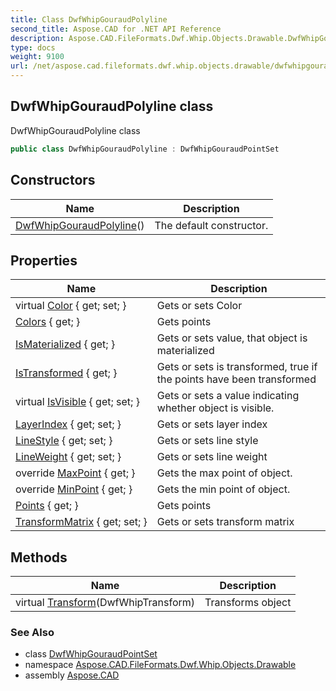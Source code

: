```yaml
---
title: Class DwfWhipGouraudPolyline
second_title: Aspose.CAD for .NET API Reference
description: Aspose.CAD.FileFormats.Dwf.Whip.Objects.Drawable.DwfWhipGouraudPolyline class. DwfWhipGouraudPolyline class
type: docs
weight: 9100
url: /net/aspose.cad.fileformats.dwf.whip.objects.drawable/dwfwhipgouraudpolyline/
---
```

## DwfWhipGouraudPolyline class

DwfWhipGouraudPolyline class

```csharp
public class DwfWhipGouraudPolyline : DwfWhipGouraudPointSet
```

## Constructors

| Name | Description |
| --- | --- |
| [DwfWhipGouraudPolyline](dwfwhipgouraudpolyline/)() | The default constructor. |

## Properties

| Name | Description |
| --- | --- |
| virtual [Color](../../aspose.cad.fileformats.dwf.whip.objects.drawable/dwfwhipdrawable/color/) { get; set; } | Gets or sets Color |
| [Colors](../../aspose.cad.fileformats.dwf.whip.objects.drawable/dwfwhipgouraudpointset/colors/) { get; } | Gets points |
| [IsMaterialized](../../aspose.cad.fileformats.dwf.whip.objects/dwfwhipobject/ismaterialized/) { get; } | Gets or sets value, that object is materialized |
| [IsTransformed](../../aspose.cad.fileformats.dwf.whip.objects.drawable/dwfwhippointset/istransformed/) { get; } | Gets or sets is transformed, true if the points have been transformed |
| virtual [IsVisible](../../aspose.cad.fileformats.dwf.whip.objects.drawable/dwfwhipdrawable/isvisible/) { get; set; } | Gets or sets a value indicating whether object is visible. |
| [LayerIndex](../../aspose.cad.fileformats.dwf.whip.objects.drawable/dwfwhipdrawable/layerindex/) { get; set; } | Gets or sets layer index |
| [LineStyle](../../aspose.cad.fileformats.dwf.whip.objects.drawable/dwfwhipdrawable/linestyle/) { get; set; } | Gets or sets line style |
| [LineWeight](../../aspose.cad.fileformats.dwf.whip.objects.drawable/dwfwhipdrawable/lineweight/) { get; set; } | Gets or sets line weight |
| override [MaxPoint](../../aspose.cad.fileformats.dwf.whip.objects.drawable/dwfwhippointset/maxpoint/) { get; } | Gets the max point of object. |
| override [MinPoint](../../aspose.cad.fileformats.dwf.whip.objects.drawable/dwfwhippointset/minpoint/) { get; } | Gets the min point of object. |
| [Points](../../aspose.cad.fileformats.dwf.whip.objects.drawable/dwfwhippointset/points/) { get; } | Gets points |
| [TransformMatrix](../../aspose.cad.fileformats.dwf.whip.objects.drawable/dwfwhipdrawable/transformmatrix/) { get; set; } | Gets or sets transform matrix |

## Methods

| Name | Description |
| --- | --- |
| virtual [Transform](../../aspose.cad.fileformats.dwf.whip.objects.drawable/dwfwhippointset/transform/)(DwfWhipTransform) | Transforms object |

### See Also

* class [DwfWhipGouraudPointSet](../dwfwhipgouraudpointset/)
* namespace [Aspose.CAD.FileFormats.Dwf.Whip.Objects.Drawable](../../aspose.cad.fileformats.dwf.whip.objects.drawable/)
* assembly [Aspose.CAD](../../)


